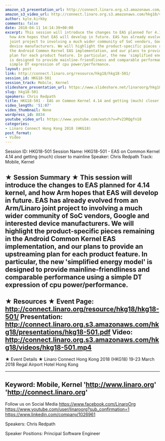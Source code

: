 ```yaml
---
amazon_s3_presentation_url: http://connect.linaro.org.s3.amazonaws.com/hkg18/presentations/hkg18-501.pdf
amazon_s3_video_url: http://connect.linaro.org.s3.amazonaws.com/hkg18/videos/hkg18-501.mp4
author: kyle.kirkby
comments: false
date: 2018-04-11 14:14:39+00:00
excerpt: This session will introduce the changes to EAS planned for 4.14 kernel, and
  how Arm hopes that EAS will develop in future. EAS has already evolved from an Arm/Linaro
  joint project to involving a much wider community of SoC vendors, Google and interested
  device manufacturers. We will highlight the product-specific pieces remaining in
  the Android Common Kernel EAS implementation, and our plans to provide an upstreaming
  plan for each product feature. In particular, the new 'simplified energy model'
  is designed to provide mainline-friendliness and comparable performance using a
  simple DT expression of cpu power/performance.
layout: post
link: http://connect.linaro.org/resource/hkg18/hkg18-501/
session_id: HKG18-501
session_track: Mobile, Kernel
slideshare_presentation_url: https://www.slideshare.net/linaroorg/hkg18501-eas-on-common-kernel-414-and-getting-much-closer-to-mainline-99755989
slug: hkg18-501
speakers: Chris Redpath
title: HKG18-501 - EAS on Common Kernel 4.14 and getting (much) closer to mainline
video_length: '51:07'
video_thumbnail: None
wordpress_id: 8834
youtube_video_url: https://www.youtube.com/watch?v=Pv23RQgfn18
categories:
- Linaro Connect Hong Kong 2018 (HKG18)
post_format:
- Video
---
```


Session ID: HKG18-501
Session Name: HKG18-501 - EAS on Common Kernel 4.14 and getting (much) closer to mainline
Speaker: Chris Redpath
Track: Mobile, Kernel

★ Session Summary ★
This session will introduce the changes to EAS planned for 4.14 kernel, and how Arm hopes that EAS will develop in future. EAS has already evolved from an Arm/Linaro joint project to involving a much wider community of SoC vendors, Google and interested device manufacturers. We will highlight the product-specific pieces remaining in the Android Common Kernel EAS implementation, and our plans to provide an upstreaming plan for each product feature. In particular, the new 'simplified energy model' is designed to provide mainline-friendliness and comparable performance using a simple DT expression of cpu power/performance.
---------------------------------------------------
★ Resources ★
Event Page: http://connect.linaro.org/resource/hkg18/hkg18-501/
Presentation: http://connect.linaro.org.s3.amazonaws.com/hkg18/presentations/hkg18-501.pdf
Video: http://connect.linaro.org.s3.amazonaws.com/hkg18/videos/hkg18-501.mp4
---------------------------------------------------
★ Event Details ★
Linaro Connect Hong Kong 2018 (HKG18)
19-23 March 2018
Regal Airport Hotel Hong Kong

---------------------------------------------------
Keyword: Mobile, Kernel
'http://www.linaro.org'
'http://connect.linaro.org'
---------------------------------------------------
Follow us on Social Media
https://www.facebook.com/LinaroOrg
https://www.youtube.com/user/linaroorg?sub_confirmation=1
https://www.linkedin.com/company/1026961

Speakers: Chris Redpath

Speaker Positions: Principal Software Engineer


